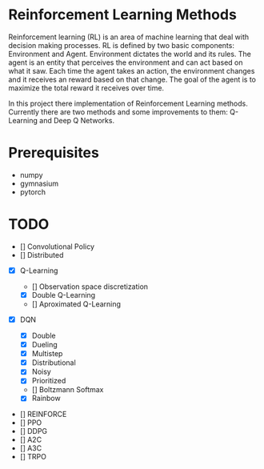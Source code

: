 # Reinforcement Learning Methods

Reinforcement learning (RL) is an area of machine learning that deal with decision making processes. RL is defined by two basic components: Environment and Agent. Environment dictates the world and its rules. The agent is an entity that perceives the environment and can act based on what it saw. Each time the agent takes an action, the environment changes and it receives an reward based on that change. The goal of the agent is to maximize the total reward it receives over time.

In this project there implementation of Reinforcement Learning methods. Currently there are two methods and some improvements to them: Q-Learning and Deep Q Networks. 

# Prerequisites
- numpy
- gymnasium
- pytorch


# TODO

- [] Convolutional Policy
- [] Distributed

- [x] Q-Learning
    - [] Observation space discretization
    - [x] Double Q-Learning
    - [] Aproximated Q-Learning

- [x] DQN
    - [x] Double
    - [x] Dueling
    - [x] Multistep
    - [x] Distributional
    - [x] Noisy
    - [x] Prioritized
    - [] Boltzmann Softmax
    - [x] Rainbow

- [] REINFORCE
- [] PPO
- [] DDPG
- [] A2C
- [] A3C
- [] TRPO